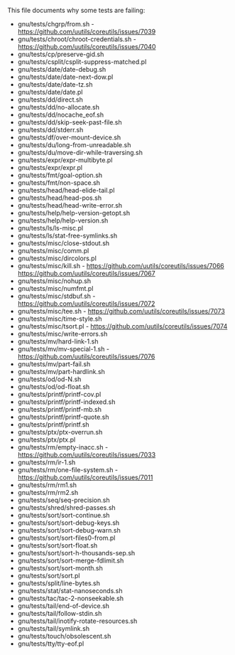This file documents why some tests are failing:

* gnu/tests/chgrp/from.sh - https://github.com/uutils/coreutils/issues/7039
* gnu/tests/chroot/chroot-credentials.sh - https://github.com/uutils/coreutils/issues/7040
* gnu/tests/cp/preserve-gid.sh
* gnu/tests/csplit/csplit-suppress-matched.pl
* gnu/tests/date/date-debug.sh
* gnu/tests/date/date-next-dow.pl
* gnu/tests/date/date-tz.sh
* gnu/tests/date/date.pl
* gnu/tests/dd/direct.sh
* gnu/tests/dd/no-allocate.sh
* gnu/tests/dd/nocache_eof.sh
* gnu/tests/dd/skip-seek-past-file.sh
* gnu/tests/dd/stderr.sh
* gnu/tests/df/over-mount-device.sh
* gnu/tests/du/long-from-unreadable.sh
* gnu/tests/du/move-dir-while-traversing.sh
* gnu/tests/expr/expr-multibyte.pl
* gnu/tests/expr/expr.pl
* gnu/tests/fmt/goal-option.sh
* gnu/tests/fmt/non-space.sh
* gnu/tests/head/head-elide-tail.pl
* gnu/tests/head/head-pos.sh
* gnu/tests/head/head-write-error.sh
* gnu/tests/help/help-version-getopt.sh
* gnu/tests/help/help-version.sh
* gnu/tests/ls/ls-misc.pl
* gnu/tests/ls/stat-free-symlinks.sh
* gnu/tests/misc/close-stdout.sh
* gnu/tests/misc/comm.pl
* gnu/tests/misc/dircolors.pl
* gnu/tests/misc/kill.sh - https://github.com/uutils/coreutils/issues/7066 https://github.com/uutils/coreutils/issues/7067
* gnu/tests/misc/nohup.sh
* gnu/tests/misc/numfmt.pl
* gnu/tests/misc/stdbuf.sh - https://github.com/uutils/coreutils/issues/7072
* gnu/tests/misc/tee.sh - https://github.com/uutils/coreutils/issues/7073
* gnu/tests/misc/time-style.sh
* gnu/tests/misc/tsort.pl - https://github.com/uutils/coreutils/issues/7074
* gnu/tests/misc/write-errors.sh
* gnu/tests/mv/hard-link-1.sh
* gnu/tests/mv/mv-special-1.sh - https://github.com/uutils/coreutils/issues/7076
* gnu/tests/mv/part-fail.sh
* gnu/tests/mv/part-hardlink.sh
* gnu/tests/od/od-N.sh
* gnu/tests/od/od-float.sh
* gnu/tests/printf/printf-cov.pl
* gnu/tests/printf/printf-indexed.sh
* gnu/tests/printf/printf-mb.sh
* gnu/tests/printf/printf-quote.sh
* gnu/tests/printf/printf.sh
* gnu/tests/ptx/ptx-overrun.sh
* gnu/tests/ptx/ptx.pl
* gnu/tests/rm/empty-inacc.sh - https://github.com/uutils/coreutils/issues/7033
* gnu/tests/rm/ir-1.sh
* gnu/tests/rm/one-file-system.sh - https://github.com/uutils/coreutils/issues/7011
* gnu/tests/rm/rm1.sh
* gnu/tests/rm/rm2.sh
* gnu/tests/seq/seq-precision.sh
* gnu/tests/shred/shred-passes.sh
* gnu/tests/sort/sort-continue.sh
* gnu/tests/sort/sort-debug-keys.sh
* gnu/tests/sort/sort-debug-warn.sh
* gnu/tests/sort/sort-files0-from.pl
* gnu/tests/sort/sort-float.sh
* gnu/tests/sort/sort-h-thousands-sep.sh
* gnu/tests/sort/sort-merge-fdlimit.sh
* gnu/tests/sort/sort-month.sh
* gnu/tests/sort/sort.pl
* gnu/tests/split/line-bytes.sh
* gnu/tests/stat/stat-nanoseconds.sh
* gnu/tests/tac/tac-2-nonseekable.sh
* gnu/tests/tail/end-of-device.sh
* gnu/tests/tail/follow-stdin.sh
* gnu/tests/tail/inotify-rotate-resources.sh
* gnu/tests/tail/symlink.sh
* gnu/tests/touch/obsolescent.sh
* gnu/tests/tty/tty-eof.pl
